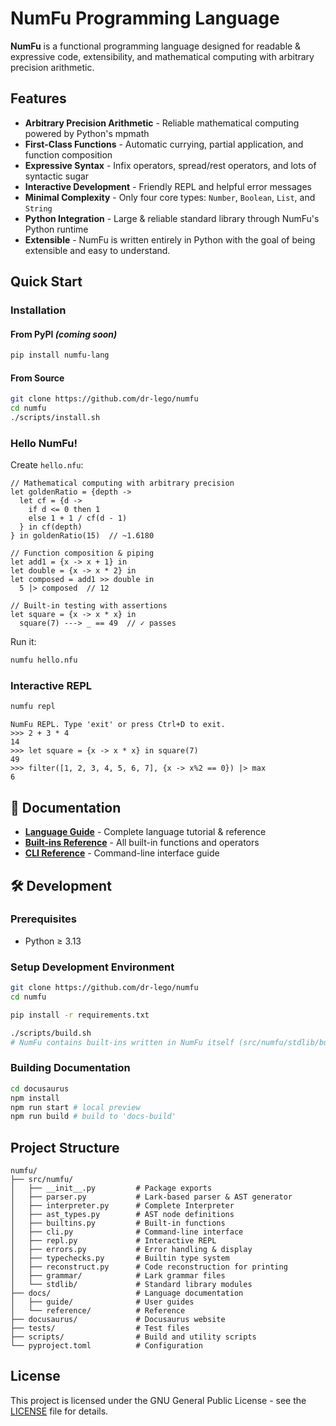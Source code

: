 # NumFu Programming Language

**NumFu** is a functional programming language designed for readable & expressive code, extensibility, and mathematical computing with arbitrary precision arithmetic.

## Features

- **Arbitrary Precision Arithmetic** - Reliable mathematical computing powered by Python's mpmath
- **First-Class Functions** - Automatic currying, partial application, and function composition
- **Expressive Syntax** - Infix operators, spread/rest operators, and lots of syntactic sugar
- **Interactive Development** - Friendly REPL and helpful error messages
- **Minimal Complexity** - Only four core types: `Number`, `Boolean`, `List`, and `String`
- **Python Integration** - Large & reliable standard library through NumFu's Python runtime
- **Extensible** - NumFu is written entirely in Python with the goal of being extensible and easy to understand.

## Quick Start

### Installation

#### From PyPI *(coming soon)*
```bash
pip install numfu-lang
```

#### From Source
```bash
git clone https://github.com/dr-lego/numfu
cd numfu
./scripts/install.sh
```

### Hello NumFu!

Create `hello.nfu`:
```numfu
// Mathematical computing with arbitrary precision
let goldenRatio = {depth ->
  let cf = {d ->
    if d <= 0 then 1
    else 1 + 1 / cf(d - 1)
  } in cf(depth)
} in goldenRatio(15)  // ~1.6180

// Function composition & piping
let add1 = {x -> x + 1} in
let double = {x -> x * 2} in
let composed = add1 >> double in
  5 |> composed  // 12

// Built-in testing with assertions
let square = {x -> x * x} in
  square(7) ---> _ == 49  // ✓ passes
```

Run it:
```bash
numfu hello.nfu
```

### Interactive REPL

```bash
numfu repl
```

```
NumFu REPL. Type 'exit' or press Ctrl+D to exit.
>>> 2 + 3 * 4
14
>>> let square = {x -> x * x} in square(7)
49
>>> filter([1, 2, 3, 4, 5, 6, 7], {x -> x%2 == 0}) |> max
6
```

## 📖 Documentation

- **[Language Guide](https://numfu-docs.example.com/docs/)** - Complete language tutorial & reference
- **[Built-ins Reference](https://numfu-docs.example.com/docs/reference/builtins)** - All built-in functions and operators
- **[CLI Reference](https://numfu-docs.example.com/docs/reference/cli)** - Command-line interface guide

## 🛠️ Development

### Prerequisites

- Python ≥ 3.13

### Setup Development Environment

```bash
git clone https://github.com/dr-lego/numfu
cd numfu

pip install -r requirements.txt

./scripts/build.sh
# NumFu contains built-ins written in NumFu itself (src/numfu/stdlib/builtins.nfu). The above script first installs NumFu without the built-ins, then parses and serializes the file, and finally performs a full editable install. The script also builds NumFu and creates wheels.
```

### Building Documentation

```bash
cd docusaurus
npm install
npm run start # local preview
npm run build # build to 'docs-build'
```

## Project Structure

```
numfu/
├── src/numfu/
│   ├── __init__.py         # Package exports
│   ├── parser.py           # Lark-based parser & AST generator
│   ├── interpreter.py      # Complete Interpreter
│   ├── ast_types.py        # AST node definitions
│   ├── builtins.py         # Built-in functions
│   ├── cli.py              # Command-line interface
│   ├── repl.py             # Interactive REPL
│   ├── errors.py           # Error handling & display
│   ├── typechecks.py       # Builtin type system
│   ├── reconstruct.py      # Code reconstruction for printing
│   ├── grammar/            # Lark grammar files
│   └── stdlib/             # Standard library modules
├── docs/                   # Language documentation
│   ├── guide/              # User guides
│   └── reference/          # Reference
├── docusaurus/             # Docusaurus website
├── tests/                  # Test files
├── scripts/                # Build and utility scripts
└── pyproject.toml          # Configuration
```

## License

This project is licensed under the GNU General Public License - see the [LICENSE](LICENSE) file for details.
